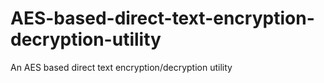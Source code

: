 # AES-based-direct-text-encryption-decryption-utility
An AES based direct text encryption/decryption utility
